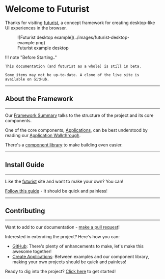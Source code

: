 # Welcome to Futurist

Thanks for visiting [futurist](https://futurist.io), a concept framework for creating desktop-like UI experiences in the browser.

<figure markdown="span">
  ![Futurist desktop example](../images/futurist-desktop-example.png)
  <figcaption>Futurist example desktop</figcaption>
</figure>

!!! note "Before Starting.."
    
    This documentation (and futurist as a whole) is still in beta.

    Some items may not be up-to-date. A clone of the live site is available on GitHub.

***
## About the Framework
***
Our [Framework Summary](framework/architecture) talks to the structure of the project and its core components.

One of the core components, [Applications](framework/applications.md), can be best understood by reading our [Application Walkthrough](framework/app_walkthrough).

There's a [component library](components/basewindow.md) to make building even easier.

***
## Install Guide
***
Like the [futurist](https://futurist.io) site and want to make your own? You can!

[Follow this guide](install_guide.md) - it should be quick and painless!

***
## Contributing
***
Want to add to our documentation - [make a pull request](https://github.com/ftrst/futurist-docs)!

Interested in extending the project? Here's how you can:

* [GitHub](https://github.com/ftrst/futurist-core): There's plenty of enhancements to make, let's make this awesome together!
* [Create Applications](apps/index.md): Between examples and our component library, making your own projects should be quick and painless!

Ready to dig into the project? [Click here](project_background) to get started!